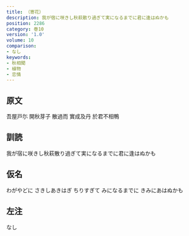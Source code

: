 ```yaml
---
title: （寄花）
description: 我が宿に咲きし秋萩散り過ぎて実になるまでに君に逢はぬかも
position: 2286
category: 巻10
version: '1.0'
volume: 10
comparison:
- なし
keywords:
- 秋相聞
- 植物
- 恋情
---
```


## 原文

吾屋戸尓 開秋芽子 散過而 實成及丹 於君不相鴨

## 訓読

我が宿に咲きし秋萩散り過ぎて実になるまでに君に逢はぬかも

## 仮名

わがやどに さきしあきはぎ ちりすぎて みになるまでに きみにあはぬかも

## 左注

なし
